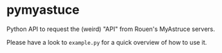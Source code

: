 # pymyastuce
Python API to request the (weird) "API" from Rouen's MyAstruce servers.


Please have a look to `example.py` for a quick overview of how to use it.
